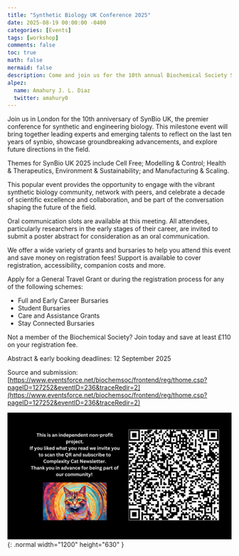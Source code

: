 ```yaml
---
title: "Synthetic Biology UK Conference 2025"
date: 2025-08-19 00:00:00 -0400
categories: [Events]
tags: [workshop]
comments: false
toc: true
math: false
mermaid: false
description: Come and join us for the 10th annual Biochemical Society Synthetic Biology UK conference in London this November at Mary Ward House, London.
alpez:
  name: Amahury J. L. Diaz
  twitter: amahury0
---
```

Join us in London for the 10th anniversary of SynBio UK, the premier conference for synthetic and engineering biology. This milestone event will bring together leading experts and emerging talents to reflect on the last ten years of synbio, showcase groundbreaking advancements, and explore future directions in the field.

Themes for SynBio UK 2025 include Cell Free; Modelling & Control; Health & Therapeutics, Environment & Sustainability; and Manufacturing & Scaling.

This popular event provides the opportunity to engage with the vibrant synthetic biology community, network with peers, and celebrate a decade of scientific excellence and collaboration, and be part of the conversation shaping the future of the field.

Oral communication slots are available at this meeting. All attendees, particularly researchers in the early stages of their career, are invited to submit a poster abstract for consideration as an oral communication. 

We offer a wide variety of grants and bursaries to help you attend this event and save money on registration fees! Support is available to cover registration, accessibility, companion costs and more.

Apply for a General Travel Grant or during the registration process for any of the following schemes:
- Full and Early Career Bursaries
- Student Bursaries
- Care and Assistance Grants
- Stay Connected Bursaries

Not a member of the Biochemical Society? Join today and save at least £110 on your registration fee.

Abstract & early booking deadlines: 12 September 2025

Source and submission: [https://www.eventsforce.net/biochemsoc/frontend/reg/thome.csp?pageID=127252&eventID=236&traceRedir=2](https://www.eventsforce.net/biochemsoc/frontend/reg/thome.csp?pageID=127252&eventID=236&traceRedir=2)

![Desktop View](/assets/img/fix/complexity-cat-newsletter.png){: .normal width="1200" height="630" }
